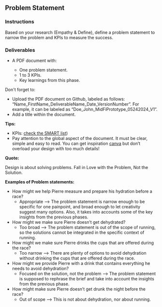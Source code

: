## Problem Statement

### Instructions

Based on your research (Empathy & Define), define a problem statement to narrow the problem and KPIs to measure the success.

### Deliverables

- A PDF document with:

  - One problem statement.
  - 1 to 3 KPIs.
  - Key learnings from this phase.

Don't forget to:

- Upload the PDF document on Github, labeled as follows: “Name_FirstName_DeliverableName_Date_VersionNumber”. For example, it can be labeled as “Doe_John_MidFiPrototype_05242024_V1”.
- Add a title within the document.

**Tips:**

- KPIs: [check the SMART list](https://www.grow.com/blog/how-to-use-smart-goals-to-build-your-kpis))
- Pay attention to the global aspect of the document. It must be clear, simple and easy to read. You can get inspiration [canva](https://www.canva.com/) but don’t overload your design with too much details!

**Quote:**

Design is about solving problems. Fall in Love with the Problem, Not the Solution.

**Examples of Problem statements:**

- How might we help Pierre measure and prepare his hydration before a race?
  - Appropriate —> The problem statement is narrow enough to be specific for one painpoint, and broad enough to let creativity suggest many options. Also, it takes into accounts some of the key insights from the previous phases.
- How might we make sure Pierre doesn’t get dehydrated?
  - Too broad —> The problem statement is out of the scope of running, so the solutions cannot be integrated in the specific context of running.
- How might we make sure Pierre drinks the cups that are offered during the race?
  - Too narrow —> There are plenty of options to avoid dehydration without drinking the cups that are offered during the race.
- How might we provide Pierre with a drink that contains everything he needs to avoid dehydration?
  - Focused on the solution, not the problem —> The problem statement is supposed to rephrase the brief and take into account the insights from the previous phase.
- How might make sure Pierre doesn’t get drunk the night before the race?
  - Out of scope —> This is not about dehydration, nor about running.
